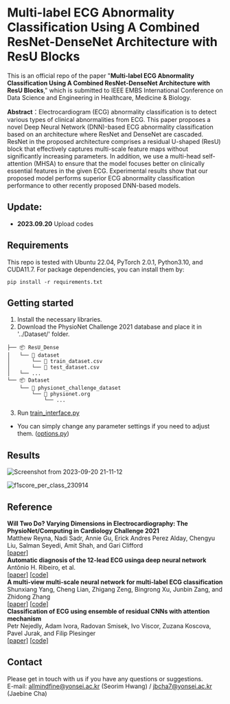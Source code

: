 # **Multi-label ECG Abnormality Classification Using A Combined ResNet-DenseNet Architecture with ResU Blocks**   
   
This is an official repo of the paper "**Multi-label ECG Abnormality Classification Using A Combined ResNet-DenseNet Architecture with ResU Blocks**," which is submitted to IEEE EMBS International Conference on Data Science and Engineering in Healthcare, Medicine & Biology.   

**Abstract**：Electrocardiogram (ECG) abnormality classification is to detect various types of clinical abnormalities from ECG. 
This paper proposes a novel Deep Neural Network (DNN)-based ECG abnormality classification based on an architecture where ResNet and DenseNet are cascaded.
ResNet in the proposed architecture comprises a residual U-shaped (ResU) block that effectively captures multi-scale feature maps without significantly increasing parameters.
In addition, we use a multi-head self-attention (MHSA) to ensure that the model focuses better on clinically essential features in the given ECG.
Experimental results show that our proposed model performs superior ECG abnormality classification performance to other recently proposed DNN-based models.

## Update:  
* **2023.09.20** Upload codes  

## Requirements 
This repo is tested with Ubuntu 22.04, PyTorch 2.0.1, Python3.10, and CUDA11.7. For package dependencies, you can install them by:

```
pip install -r requirements.txt    
```   


## Getting started    
1. Install the necessary libraries.   
2. Download the PhysioNet Challenge 2021 database and place it in '../Dataset/' folder.   
```
├── 📦 ResU_Dense   
│   └── 📂 dataset   
│       └── 📜 train_dataset.csv   
│       └── 📜 test_dataset.csv   
│   └── ...   
└── 📦 Dataset   
    └── 📂 physionet_challenge_dataset
        └── 📂 physionet.org 
            └── ...
```

3. Run [train_interface.py](https://github.com/seorim0/ResU_Dense/blob/main/train_interface.py)
  * You can simply change any parameter settings if you need to adjust them.   ([options.py](https://github.com/seorim0/ResU_Dense/blob/main/options.py)) 


## Results  
![Screenshot from 2023-09-20 21-11-12](https://github.com/seorim0/ResU_Dense/assets/55497506/cda05b47-2993-4033-97a7-c0be0d0ce9c6)  

    
![f1score_per_class_230914](https://github.com/seorim0/ResU_Dense/assets/55497506/ee3f2247-6293-4170-ad86-e18471094ccf)  


## Reference   
**Will Two Do? Varying Dimensions in Electrocardiography: The PhysioNet/Computing in Cardiology Challenge 2021**    
Matthew Reyna, Nadi Sadr, Annie Gu, Erick Andres Perez Alday, Chengyu Liu, Salman Seyedi, Amit Shah, and Gari Clifford  
[[paper]](https://physionet.org/content/challenge-2021/1.0.3/)   
**Automatic diagnosis of the 12-lead ECG usinga deep neural network**    
Antônio H. Ribeiro, et al.  
[[paper]](https://www.nature.com/articles/s41467-020-15432-4) [[code]](https://github.com/antonior92/automatic-ecg-diagnosis)  
**A multi-view multi-scale neural network for multi-label ECG classification**    
Shunxiang Yang, Cheng Lian, Zhigang Zeng, Bingrong Xu, Junbin Zang, and Zhidong Zhang  
[[paper]](https://ieeexplore.ieee.org/stamp/stamp.jsp?tp=&arnumber=10021962) [[code]](https://github.com/ysxGitHub/MVMS-net)    
**Classification of ECG using ensemble of residual CNNs with attention mechanism**    
Petr Nejedly, Adam Ivora, Radovan Smisek, Ivo Viscor, Zuzana Koscova, Pavel Jurak, and Filip Plesinger  
[[paper]](https://ieeexplore.ieee.org/stamp/stamp.jsp?tp=&arnumber=9662723) [[code]](https://moody-challenge.physionet.org/2021/)  


## Contact  
Please get in touch with us if you have any questions or suggestions.   
E-mail: allmindfine@yonsei.ac.kr (Seorim Hwang) / jbcha7@yonsei.ac.kr (Jaebine Cha)
